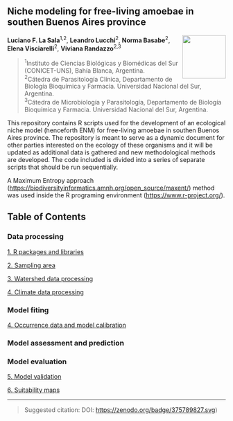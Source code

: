 ## Niche modeling for free-living amoebae in southen Buenos Aires province

<img src="https://user-images.githubusercontent.com/20196847/132431276-35bf910b-ab3c-48c0-86c0-9efa52fb5a93.jpg" height="100" width="100" img align="right">

**Luciano F. La Sala**<sup>1,2</sup>, **Leandro Lucchi**<sup>2</sup>, **Norma Basabe**<sup>2</sup>, **Elena Visciarelli**<sup>2</sup>, **Viviana Randazzo**<sup>2,3</sup>

><sup>1</sup>Instituto de Ciencias Biológicas y Biomédicas del Sur (CONICET-UNS), Bahía Blanca, Argentina.  
<sup>2</sup>Cátedra de Parasitología Clínica, Departamento de Biología 
Bioquímica y Farmacia. Universidad Nacional del Sur, Argentina.  
<sup>3</sup>Cátedra de Microbiología y Parasitología, Departamento de Biología 
Bioquímica y Farmacia. Universidad Nacional del Sur, Argentina.

This repository contains R scripts used for the development of an ecological niche model (henceforth ENM) for free-living amoebae in southen Buenos Aires province.
The repository is meant to serve as a dynamic document for other parties interested on the ecology of these organisms and it will be updated as additional data is gathered and new methodological methods are developed. 
The code included is divided into a series of separate scripts that should be run sequentially.

A Maximum Entropy approach (https://biodiversityinformatics.amnh.org/open_source/maxent/) method was used inside the R programing environment (https://www.r-project.org/).

Table of Contents
----------

### Data processing

[1. R packages and libraries](./Scripts_readme/Packages_libraries.md)  

[2. Sampling area](./Sampling_area.md)  
 
[3. Watershed data processing](./Scripts_readme/Calibration_area.md)  

[4. Climate data processing](./Scripts_readme/Environmental_data.md)

### Model fiting

[4. Occurrence data and model calibration](./Scripts_README/Occurrence_data_model_calibration.md)

### Model assessment and prediction

### Model evaluation

[5. Model validation](./Validation/README.md)

[6. Suitability maps](./plots)

----------
> Suggested citation: DOI: https://zenodo.org/badge/375789827.svg)
